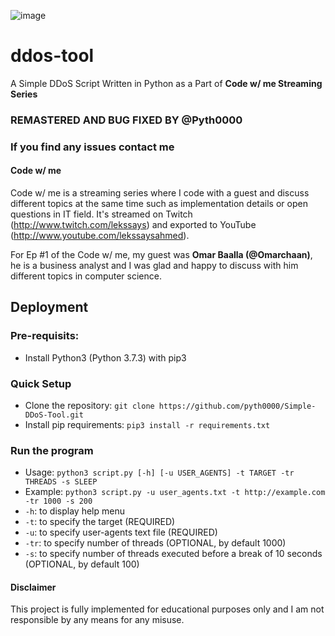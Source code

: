 ![image](https://github.com/user-attachments/assets/dd1d705f-a3d4-4948-b970-ba7ea10482d2)

# ddos-tool
A Simple DDoS Script Written in Python as a Part of **Code w/ me Streaming Series**
### REMASTERED AND BUG FIXED BY @Pyth0000
### If you find any issues contact me

#### Code w/ me
Code w/ me is a streaming series where I code with a guest and discuss different topics at the same time such as implementation details or open questions in IT field. It's streamed on Twitch (<http://www.twitch.com/lekssays>) and exported to YouTube (<http://www.youtube.com/lekssaysahmed>). 

For Ep #1 of the Code w/ me, my guest was **Omar Baalla (@Omarchaan)**, he is a business analyst and I was glad and happy to discuss with him different topics in computer science.

## Deployment
### Pre-requisits:
- Install Python3 (Python 3.7.3) with pip3
### Quick Setup
- Clone the repository: `git clone https://github.com/pyth0000/Simple-DDoS-Tool.git`
- Install pip requirements: `pip3 install -r requirements.txt`
### Run the program
- Usage: `python3 script.py [-h] [-u USER_AGENTS] -t TARGET -tr THREADS -s SLEEP`
- Example: `python3 script.py -u user_agents.txt -t http://example.com -tr 1000 -s 200`
- `-h`: to display help menu
- `-t`: to specify the target (REQUIRED)
- `-u`: to specify user-agents text file (REQUIRED)
- `-tr`: to specify number of threads (OPTIONAL, by default 1000)
- `-s`: to specify number of threads executed before a break of 10 seconds (OPTIONAL, by default 100)

#### Disclaimer
This project is fully implemented for educational purposes only and I am not responsible by any means for any misuse.
